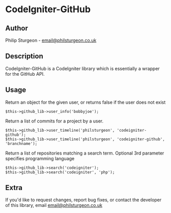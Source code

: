 CodeIgniter-GitHub
==================

Author
------

Philip Sturgeon - <email@philsturgeon.co.uk>

Description
-----------

CodeIgniter-GitHub is a CodeIgniter library which is essentially a wrapper for the GitHub API.

Usage
-----

Return an object for the given user, or returns false if the user does not exist

	$this->github_lib->user_info('bobbyjoe'); 
	
Return a list of commits for a project by a user. 

	$this->github_lib->user_timeline('philsturgeon', 'codeigniter-github');
	$this->github_lib->user_timeline('philsturgeon', 'codeigniter-github', 'branchname');
	
Return a list of repositories matching a search term. Optional 3rd parameter specifies programming language

	$this->github_lib->search('codeigniter');
	$this->github_lib->search('codeigniter', 'php');

Extra
-----

If you'd like to request changes, report bug fixes, or contact
the developer of this library, email <email@philsturgeon.co.uk>